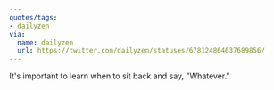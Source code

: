 ```yaml
---
quotes/tags:
- dailyzen
via:
  name: dailyzen
  url: https://twitter.com/dailyzen/statuses/678124864637689856/
---
```


It's important to learn when to sit back and say, "Whatever."